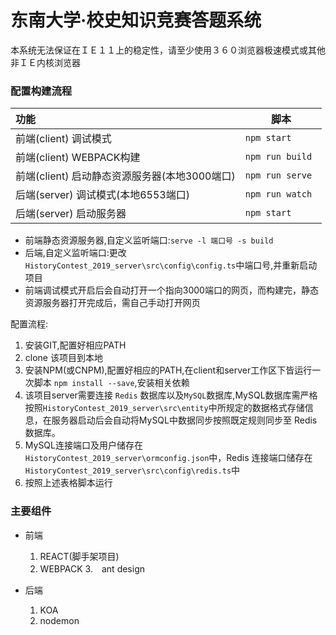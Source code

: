 #  东南大学·校史知识竞赛答题系统

本系统无法保证在ＩＥ１１上的稳定性，请至少使用３６０浏览器极速模式或其他非ＩＥ内核浏览器

### 配置构建流程

|   功能       |脚本        |
| :------- | -------------------- |
| 前端(client)  调试模式 |   ` npm start   `   |
| 前端(client)  WEBPACK构建 | `npm run build `|
| 前端(client)  启动静态资源服务器(本地3000端口) |` npm run serve `|
| 后端(server)  调试模式(本地6553端口) | `npm run watch `|
| 后端(server)  启动服务器|`npm start` |
   - 前端静态资源服务器,自定义监听端口:`serve -l 端口号 -s build`
   - 后端,自定义监听端口:更改`HistoryContest_2019_server\src\config\config.ts`中端口号,并重新启动项目
   - 前端调试模式开启后会自动打开一个指向3000端口的网页，而构建完，静态资源服务器打开完成后，需自己手动打开网页

配置流程:
1. 安装GIT,配置好相应PATH
2. clone 该项目到本地
3. 安装NPM(或CNPM),配置好相应的PATH,在client和server工作区下皆运行一次脚本 `npm install --save`,安装相关依赖
4. 该项目server需要连接 `Redis` 数据库以及`MySQL`数据库,MySQL数据库需严格按照`HistoryContest_2019_server\src\entity`中所规定的数据格式存储信息，在服务器启动后会自动将MySQL中数据同步按照既定规则同步至 Redis 数据库。
5. MySQL连接端口及用户储存在`HistoryContest_2019_server\ormconfig.json`中，Redis 连接端口储存在`HistoryContest_2019_server\src\config\redis.ts`中
6. 按照上述表格脚本运行

### 主要组件

- 前端

  1. REACT(脚手架项目)
  2. WEBPACK
  3.　ant design

- 后端

  1. KOA
  2. nodemon

  

  